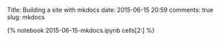 Title: Building a site with mkdocs
date:  2015-06-15 20:59
comments: true
slug: mkdocs

{% notebook 2015-06-15-mkdocs.ipynb cells[2:] %}

